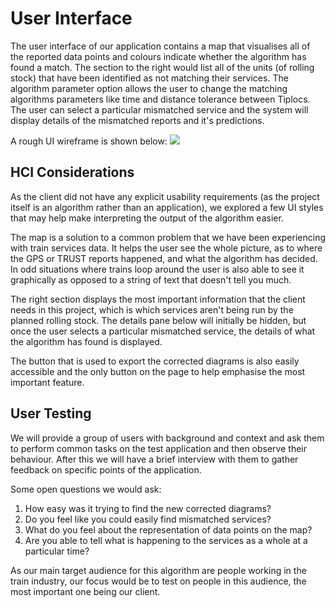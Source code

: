 # User Interface

The user interface of our application contains a map that visualises all of the reported data points and colours indicate whether the algorithm has found a match. The section to the right would list all of the units (of rolling stock) that have been identified as not matching their services. The algorithm parameter option allows the user to change the matching algorithms parameters like time and distance tolerance between Tiplocs. The user can select a particular mismatched service and the system will display details of the mismatched reports and it's predictions.

A rough UI wireframe is shown below:
<img src="{{ site.baseurl }}/assets/photos/UI.png">

## HCI Considerations

As the client did not have any explicit usability requirements (as the project itself is an algorithm rather than an application), we explored a few UI styles that may help make interpreting the output of the algorithm easier.

The map is a solution to a common problem that we have been experiencing with train services data. It helps the user see the whole picture, as to where the GPS or TRUST reports happened, and what the algorithm has decided. In odd situations where trains loop around the user is also able to see it graphically as opposed to a string of text that doesn't tell you much.

The right section displays the most important information that the client needs in this project, which is which services aren't being run by the planned rolling stock. The details pane below will initially be hidden, but once the user selects a particular mismatched service, the details of what the algorithm has found is displayed.

The button that is used to export the corrected diagrams is also easily accessible and the only button on the page to help emphasise the most important feature.

## User Testing

We will provide a group of users with background and context and ask them to perform common tasks on the test application and then observe their behaviour. After this we will have a brief interview with them to gather feedback on specific points of the application.

Some open questions we would ask:

1. How easy was it trying to find the new corrected diagrams?
2. Do you feel like you could easily find mismatched services?
3. What do you feel about the representation of data points on the map?
4. Are you able to tell what is happening to the services as a whole at a particular time?

As our main target audience for this algorithm are people working in the train industry, our focus would be to test on people in this audience, the most important one being our client.
